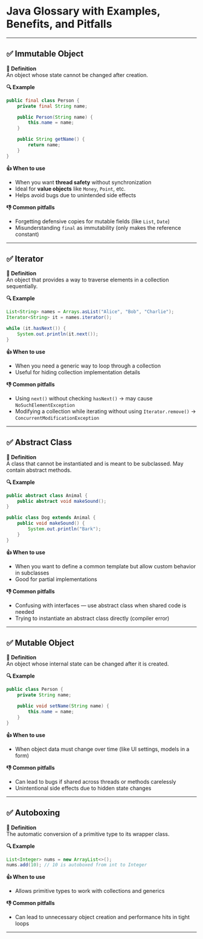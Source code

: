 # Java Glossary with Examples, Benefits, and Pitfalls

---

## ✅ Immutable Object

**📘 Definition**  
An object whose state cannot be changed after creation.

**🔍 Example**
```java
public final class Person {
    private final String name;

    public Person(String name) {
        this.name = name;
    }

    public String getName() {
        return name;
    }
}
```

**👍 When to use**
- When you want **thread safety** without synchronization
- Ideal for **value objects** like `Money`, `Point`, etc.
- Helps avoid bugs due to unintended side effects

**👎 Common pitfalls**
- Forgetting defensive copies for mutable fields (like `List`, `Date`)
- Misunderstanding `final` as immutability (only makes the reference constant)

---

## ✅ Iterator

**📘 Definition**  
An object that provides a way to traverse elements in a collection sequentially.

**🔍 Example**
```java
List<String> names = Arrays.asList("Alice", "Bob", "Charlie");
Iterator<String> it = names.iterator();

while (it.hasNext()) {
    System.out.println(it.next());
}
```

**👍 When to use**
- When you need a generic way to loop through a collection
- Useful for hiding collection implementation details

**👎 Common pitfalls**
- Using `next()` without checking `hasNext()` → may cause `NoSuchElementException`
- Modifying a collection while iterating without using `Iterator.remove()` → `ConcurrentModificationException`

---

## ✅ Abstract Class

**📘 Definition**  
A class that cannot be instantiated and is meant to be subclassed. May contain abstract methods.

**🔍 Example**
```java
public abstract class Animal {
    public abstract void makeSound();
}

public class Dog extends Animal {
    public void makeSound() {
        System.out.println("Bark");
    }
}
```

**👍 When to use**
- When you want to define a common template but allow custom behavior in subclasses
- Good for partial implementations

**👎 Common pitfalls**
- Confusing with interfaces — use abstract class when shared code is needed
- Trying to instantiate an abstract class directly (compiler error)

---

## ✅ Mutable Object

**📘 Definition**  
An object whose internal state can be changed after it is created.

**🔍 Example**
```java
public class Person {
    private String name;

    public void setName(String name) {
        this.name = name;
    }
}
```

**👍 When to use**
- When object data must change over time (like UI settings, models in a form)

**👎 Common pitfalls**
- Can lead to bugs if shared across threads or methods carelessly
- Unintentional side effects due to hidden state changes

---

## ✅ Autoboxing

**📘 Definition**  
The automatic conversion of a primitive type to its wrapper class.

**🔍 Example**
```java
List<Integer> nums = new ArrayList<>();
nums.add(10); // 10 is autoboxed from int to Integer
```

**👍 When to use**
- Allows primitive types to work with collections and generics

**👎 Common pitfalls**
- Can lead to unnecessary object creation and performance hits in tight loops

---